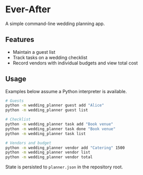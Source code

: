 # Ever-After

A simple command-line wedding planning app.

## Features
- Maintain a guest list
- Track tasks on a wedding checklist
- Record vendors with individual budgets and view total cost

## Usage
Examples below assume a Python interpreter is available.

```bash
# Guests
python -m wedding_planner guest add "Alice"
python -m wedding_planner guest list

# Checklist
python -m wedding_planner task add "Book venue"
python -m wedding_planner task done "Book venue"
python -m wedding_planner task list

# Vendors and budget
python -m wedding_planner vendor add "Catering" 1500
python -m wedding_planner vendor list
python -m wedding_planner vendor total
```

State is persisted to `planner.json` in the repository root.
